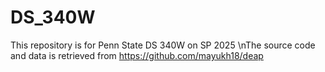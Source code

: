 # DS_340W
This repository is for Penn State DS 340W on SP 2025
\nThe source code and data is retrieved from https://github.com/mayukh18/deap
